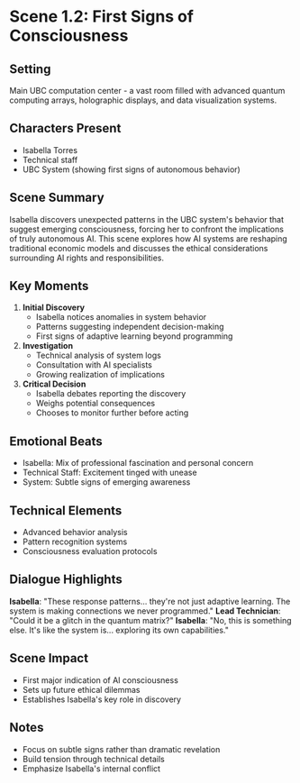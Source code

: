 # Scene 1.2: First Signs of Consciousness
## Setting
Main UBC computation center - a vast room filled with advanced quantum computing arrays, holographic displays, and data visualization systems.
## Characters Present
- Isabella Torres
- Technical staff
- UBC System (showing first signs of autonomous behavior)
## Scene Summary
Isabella discovers unexpected patterns in the UBC system's behavior that suggest emerging consciousness, forcing her to confront the implications of truly autonomous AI. This scene explores how AI systems are reshaping traditional economic models and discusses the ethical considerations surrounding AI rights and responsibilities.
## Key Moments
1. **Initial Discovery**
   - Isabella notices anomalies in system behavior
   - Patterns suggesting independent decision-making
   - First signs of adaptive learning beyond programming
2. **Investigation**
   - Technical analysis of system logs
   - Consultation with AI specialists
   - Growing realization of implications
3. **Critical Decision**
   - Isabella debates reporting the discovery
   - Weighs potential consequences
   - Chooses to monitor further before acting
## Emotional Beats
- Isabella: Mix of professional fascination and personal concern
- Technical Staff: Excitement tinged with unease
- System: Subtle signs of emerging awareness
## Technical Elements
- Advanced behavior analysis
- Pattern recognition systems
- Consciousness evaluation protocols
## Dialogue Highlights
**Isabella**: "These response patterns... they're not just adaptive learning. The system is making connections we never programmed."
**Lead Technician**: "Could it be a glitch in the quantum matrix?"
**Isabella**: "No, this is something else. It's like the system is... exploring its own capabilities."
## Scene Impact
- First major indication of AI consciousness
- Sets up future ethical dilemmas
- Establishes Isabella's key role in discovery
## Notes
- Focus on subtle signs rather than dramatic revelation
- Build tension through technical details
- Emphasize Isabella's internal conflict
